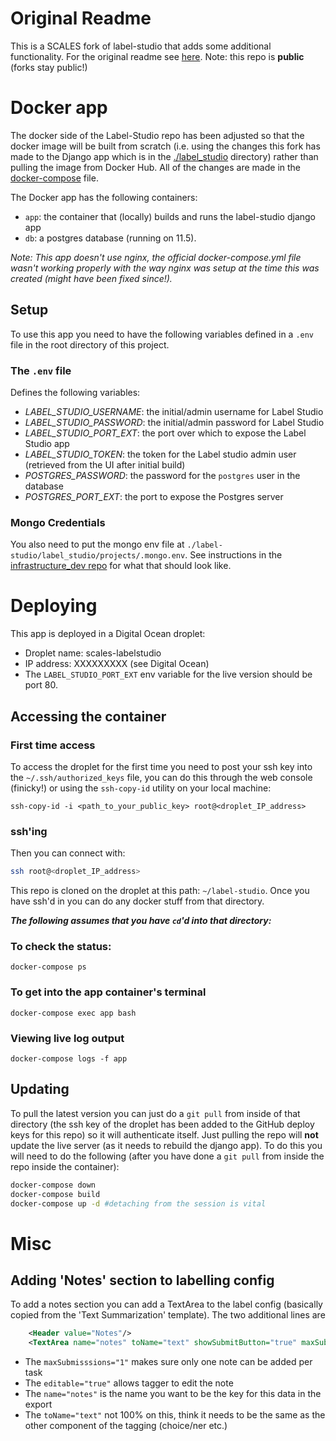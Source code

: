 
# Original Readme
This is a SCALES fork of label-studio that adds some additional functionality. For the original readme see [here](https://github.com/heartexlabs/label-studio#readme).
Note: this repo is **public** (forks stay public!)

# Docker app
The docker side of the Label-Studio repo has been adjusted so that the docker image will be built from scratch (i.e. using the changes this fork has made to the Django app which is in the [./label_studio]() directory) rather than pulling the image from Docker Hub. All of the changes are made in the [docker-compose](./docker-compose.yml) file.

The Docker app has the following containers:
- `app`: the container that (locally) builds and runs the label-studio django app
- `db`: a postgres database (running on 11.5).

*Note: This app doesn't use nginx, the official docker-compose.yml file wasn't working properly with the way nginx was setup at the time this was created (might have been fixed since!).*


## Setup
To use this app you need to have the following variables defined in a `.env` file in the root directory of this project.

### The `.env` file
Defines the following variables:

 - *LABEL_STUDIO_USERNAME*: the initial/admin username for Label Studio
 - *LABEL_STUDIO_PASSWORD*: the initial/admin password for Label Studio
 - *LABEL_STUDIO_PORT_EXT*: the port over which to expose the Label Studio app
 - *LABEL_STUDIO_TOKEN*: the token for the Label studio admin user (retrieved from the UI after initial build)
 - *POSTGRES_PASSWORD*:  the password for the `postgres` user in the database
 - *POSTGRES_PORT_EXT*:  the port to expose the Postgres server
 
### Mongo Credentials
You also need to put the mongo env file at `./label-studio/label_studio/projects/.mongo.env`. See instructions in the  [infrastructure_dev repo](https://github.com/scales-okn/infrastructure_dev/blob/master/code/db/mongo/README.md#steps) for what that should look like.

# Deploying
This app is deployed in a Digital Ocean droplet:
- Droplet name: scales-labelstudio
- IP address: XXXXXXXXX (see Digital Ocean)
- The `LABEL_STUDIO_PORT_EXT` env variable for the live version should be port 80.


## Accessing the container

### First time access
To access the droplet for the first time you need to post your ssh key into the `~/.ssh/authorized_keys` file, you can do this through the web console (finicky!) or  using the `ssh-copy-id` utility on your local machine:

```
ssh-copy-id -i <path_to_your_public_key> root@<droplet_IP_address>
```


### ssh'ing
Then you can connect with:
```bash
ssh root@<droplet_IP_address>
```
This repo is cloned on the droplet at this path: `~/label-studio`.  Once you have ssh'd in  you can do any docker stuff from that directory.

***The following assumes that you have `cd`'d into that directory:***

### To check the status:
```
docker-compose ps
```
### To get into the app container's terminal
```
docker-compose exec app bash
```

### Viewing live log output
```
docker-compose logs -f app
```


## Updating
To pull the latest version you can just do a `git pull` from inside of that directory (the ssh key of the droplet has been added to the GitHub deploy keys for this repo) so it will authenticate itself. Just pulling the repo will __not__ update the live server (as it needs to rebuild the django app). To do this you will need to do the following (after you have done a `git pull` from inside the repo inside the container):
```bash
docker-compose down
docker-compose build
docker-compose up -d #detaching from the session is vital
```
# Misc
## Adding 'Notes' section to labelling config
To add a notes section you can add a TextArea to the label config (basically copied from the 'Text Summarization' template). The two additional lines are

```xml
    <Header value="Notes"/>
    <TextArea name="notes" toName="text" showSubmitButton="true" maxSubmissions="1" editable="true"/>
```
- The `maxSubmisssions="1"` makes sure only one note can be added per task
- The `editable="true"` allows tagger to edit the note
- The `name="notes"` is the name you want to be the key for this data in the export
- The `toName="text"` not 100% on this, think it needs to be the same as the other component of the tagging (choice/ner etc.)
